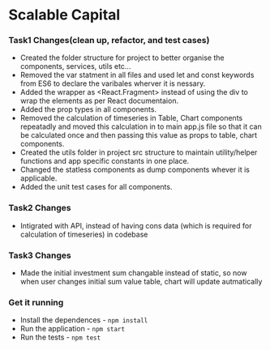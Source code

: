 # Scalable Capital

### Task1 Changes(clean up, refactor, and test cases)

- Created the folder structure for project to better organise the components, services, utils etc...
- Removed the var statment in all files and used let and const keywords from ES6 to declare the varibales wherver it is nessary.
- Added the wrapper as <React.Fragment> instead of using the div to wrap the elements as per React documentaion.
- Added the prop types in all components.
- Removed the calculation of timeseries in Table, Chart components repeatadly and moved this calculation in to main app.js file so that it can be calculated once and then passing this value as props to table, chart components.
- Created the utils folder in project src structure to maintain utility/helper functions and app specific constants in one place.
- Changed the statless components as dump components whever it is applicable.
- Added the unit test cases for all components.

### Task2 Changes
- Intigrated with API, instead of having cons data (which is required for calculation of timeseries) in codebase 

### Task3 Changes
- Made the initial investment sum changable instead of static, so now when user changes initial sum value table, chart will update autmatically

### Get it running

- Install the dependences -  ``` npm install ```
- Run the application - ``` npm start ```
- Run the tests - ``` npm test ```

